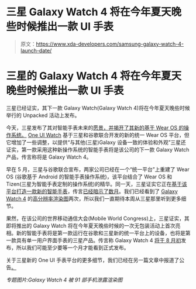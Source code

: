 # 三星 Galaxy Watch 4 将在今年夏天晚些时候推出一款 UI 手表

> 原文：<https://www.xda-developers.com/samsung-galaxy-watch-4-launch-date/>

# 三星的 Galaxy Watch 4 将在今年夏天晚些时候推出一款 UI 手表

三星已经证实，其下一款 Galaxy Watch(Galaxy Watch 4)将在今年夏天晚些时候举行的 Unpacked 活动上发布。

今天，三星发布了其对智能手表未来的[愿景，并揭开了其新的基于 Wear OS 的操作系统。](https://www.xda-developers.com/samsung-future-of-smartwatches-mwc-2021/) [One UI Watch](https://www.xda-developers.com/one-ui-watch-samsung-new-os-smartwatches) 基于三星和谷歌联合开发的新的统一 Wear OS 平台，但它增加了一些调整，以提供“与其他(三星)Galaxy 设备一致的体验和外观”三星还证实，第一款采用这种新操作系统的智能手表将是该公司的下一款 Galaxy Watch 产品，传言称将是 Galaxy Watch 4。

早在 5 月，三星与谷歌联合宣布，两家公司已经在一个“统一平台”上重建了 Wear OS (谷歌基于 Android 的智能手表操作系统)，该平台结合了 Wear OS 和 Tizen(三星为智能手表定制的操作系统)的精华。同一天，三星证实它正在[基于该平台打造一款新的智能手表](https://www.xda-developers.com/fitbit-and-samsung-are-working-on-new-watches-with-wear-os/)，传言[已经暗示了数月](https://www.xda-developers.com/samsung-galaxy-watch-android-wear-os/)。我们已经看到了 [Galaxy Watch 4](https://www.xda-developers.com/samsung-galaxy-watch-4-renders-leak/) 的[高分辨率渲染图](https://www.xda-developers.com/leaked-renders-samsung-galaxy-watch-active-4/)两次，所以我们一直期待本周从三星那里听到更多细节。

果然，在该公司的世界移动通信大会(Mobile World Congress)上，三星证实，其即将推出的 Galaxy Watch 将在今年夏天晚些时候的一次无包装活动上首次亮相。新的智能手表将是第一款运行在谷歌和三星新的统一平台上的设备，也将是第一款具有单一用户界面手表的三星产品。传言称 Galaxy Watch 4 [将于 8 月初](https://www.xda-developers.com/galaxy-z-fold-galaxy-watch-leaked-launch/)发布，所以我们可能至少要等一个月才能看到正式发布。

关于三星新的 One UI 手表平台的更多细节，我们已经在另一篇文章中报道了公告[。](https://www.xda-developers.com/one-ui-watch-samsung-new-os-smartwatches)

*专题图片:Galaxy Watch 4 被 91 部手机泄露渲染图*